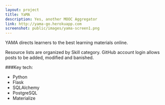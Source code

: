 ```yaml
---
layout: project
title: YaMA
description: Yes, another MOOC Aggregator
link: http://yama-go.herokuapp.com
screenshot: public/images/yama-screen1.png
---
```

YAMA directs learners to the best learning materials online.

Resource lists are organized by Skill category. GitHub account login allows posts to be added, modified and banished.

###Key tech:
- Python
- Flask
- SQLAlchemy
- PostgreSQL
- Materialize

